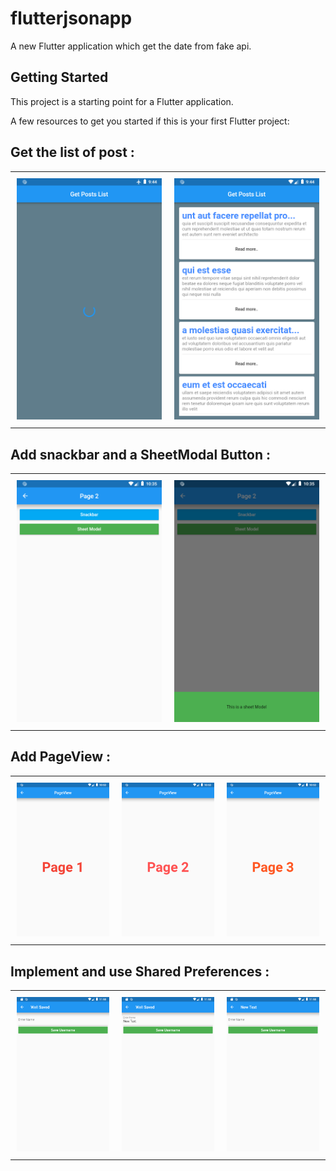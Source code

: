 # flutterjsonapp

A new Flutter application which get the date from fake api.

## Getting Started

This project is a starting point for a Flutter application.

A few resources to get you started if this is your first Flutter project:


## Get the list of post :

<table>
    <tr>
        <td style="padding:10px">
            <img src="screen/screen1.png">
        </td>
        <td style="padding:10px">
            <img src="screen/screen2.png">
        </td>
    </tr>
</table>

## Add snackbar and a SheetModal Button :

<table>
    <tr>
        <td style="padding:10px">
            <img src="screen/screen3.png">
        </td>
        <td style="padding:10px">
            <img src="screen/screen4.png">
        </td>
    </tr>
</table>

## Add PageView :

<table>
    <tr>
        <td style="padding:10px">
            <img src="screen/screen5.png">
        </td>
        <td style="padding:10px">
            <img src="screen/screen6.png">
        </td>
        <td style="padding:10px">
            <img src="screen/screen7.png">
        </td>
    </tr>
</table>

## Implement and use Shared Preferences :

<table>
    <tr>
        <td style="padding:10px">
            <img src="screen/screen8.png">
        </td>
        <td style="padding:10px">
            <img src="screen/screen9.png">
        </td>
        <td style="padding:10px">
            <img src="screen/screen10.png">
        </td>
    </tr>
</table>